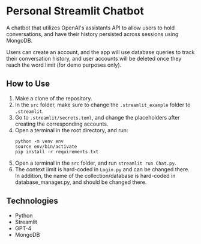 # Personal Streamlit Chatbot
A chatbot that utilizes OpenAI's assistants API to allow users to hold conversations, and
have their history persisted across sessions using MongoDB.

Users can create an account, and the app will use database queries to track their conversation history,
and user accounts will be deleted once they reach the word limit (for demo purposes only).

## How to Use
1. Make a clone of the repository.
2. In the `src` folder, make sure to change the `.streamlit_example` folder to `.streamlit`.
3. Go to `.streamlit/secrets.toml`, and change the placeholders after creating the corresponding accounts.
4. Open a terminal in the root directory, and run:
    ```
    python -m venv env
    source env/bin/activate
    pip install -r requirements.txt
    ```
5. Open a terminal in the `src` folder, and run `streamlit run Chat.py`.
6. The context limit is hard-coded in `Login.py` and can be changed there. In addition, the name of the collection/database is hard-coded in database_manager.py, and should be changed there.

## Technologies
- Python
- Streamlit
- GPT-4
- MongoDB
